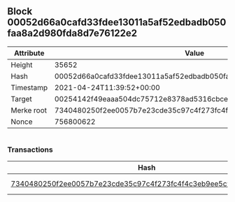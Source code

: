 ## Block 00052d66a0cafd33fdee13011a5af52edbadb050faa8a2d980fda8d7e76122e2

Attribute | Value
--- | ---
Height | 35652
Hash | 00052d66a0cafd33fdee13011a5af52edbadb050faa8a2d980fda8d7e76122e2
Timestamp | 2021-04-24T11:39:52+00:00
Target | 00254142f49eaaa504dc75712e8378ad5316cbcead634704b3734b6271167cc4
Merke root | 7340480250f2ee0057b7e23cde35c97c4f273fc4f4c3eb9ee5c913fe924d21e1
Nonce | 756800622

```

```

### Transactions

Hash | Amount
--- | ---
[7340480250f2ee0057b7e23cde35c97c4f273fc4f4c3eb9ee5c913fe924d21e1](7340480250f2ee0057b7e23cde35c97c4f273fc4f4c3eb9ee5c913fe924d21e1.md) | 10.00000000 SKEPTI 
